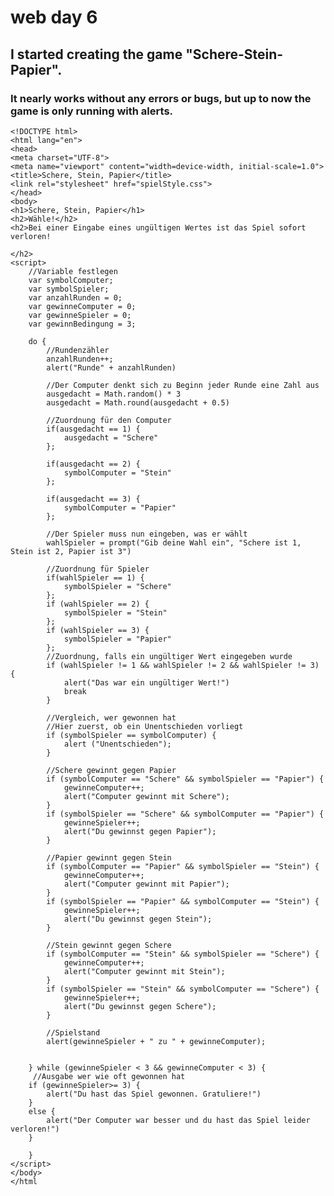 # web day 6

## I started creating the game "Schere-Stein-Papier". 
### It nearly works without any errors or bugs, but up to now the game is only running with alerts. 


    <!DOCTYPE html>
    <html lang="en">
    <head>
    <meta charset="UTF-8">
    <meta name="viewport" content="width=device-width, initial-scale=1.0">
    <title>Schere, Stein, Papier</title>
    <link rel="stylesheet" href="spielStyle.css">
    </head>
    <body>
    <h1>Schere, Stein, Papier</h1>
    <h2>Wähle!</h2>
    <h2>Bei einer Eingabe eines ungültigen Wertes ist das Spiel sofort verloren!

    </h2>
    <script>
        //Variable festlegen
        var symbolComputer;
        var symbolSpieler;
        var anzahlRunden = 0;
        var gewinneComputer = 0;
        var gewinneSpieler = 0;
        var gewinnBedingung = 3;
        
        do {
            //Rundenzähler
            anzahlRunden++;
            alert("Runde" + anzahlRunden)
            
            //Der Computer denkt sich zu Beginn jeder Runde eine Zahl aus
            ausgedacht = Math.random() * 3
            ausgedacht = Math.round(ausgedacht + 0.5)
            
            //Zuordnung für den Computer
            if(ausgedacht == 1) {
                ausgedacht = "Schere"
            };
            
            if(ausgedacht == 2) {
                symbolComputer = "Stein"
            };

            if(ausgedacht == 3) {
                symbolComputer = "Papier"
            };
            
            //Der Spieler muss nun eingeben, was er wählt
            wahlSpieler = prompt("Gib deine Wahl ein", "Schere ist 1, Stein ist 2, Papier ist 3")
            
            //Zuordnung für Spieler
            if(wahlSpieler == 1) {
                symbolSpieler = "Schere"
            };
            if (wahlSpieler == 2) {
                symbolSpieler = "Stein"
            };
            if (wahlSpieler == 3) {
                symbolSpieler = "Papier"
            };
            //Zuordnung, falls ein ungültiger Wert eingegeben wurde
            if (wahlSpieler != 1 && wahlSpieler != 2 && wahlSpieler != 3) {
                alert("Das war ein ungültiger Wert!")
                break
            }
           
            //Vergleich, wer gewonnen hat
            //Hier zuerst, ob ein Unentschieden vorliegt
            if (symbolSpieler == symbolComputer) {
                alert ("Unentschieden");
            }
            
            //Schere gewinnt gegen Papier
            if (symbolComputer == "Schere" && symbolSpieler == "Papier") {
                gewinneComputer++;
                alert("Computer gewinnt mit Schere");
            }
            if (symbolSpieler == "Schere" && symbolComputer == "Papier") {
                gewinneSpieler++;
                alert("Du gewinnst gegen Papier");
            }
            
            //Papier gewinnt gegen Stein
            if (symbolComputer == "Papier" && symbolSpieler == "Stein") {
                gewinneComputer++;
                alert("Computer gewinnt mit Papier");
            }
            if (symbolSpieler == "Papier" && symbolComputer == "Stein") {
                gewinneSpieler++;
                alert("Du gewinnst gegen Stein");
            }
            
            //Stein gewinnt gegen Schere
            if (symbolComputer == "Stein" && symbolSpieler == "Schere") {
                gewinneComputer++;
                alert("Computer gewinnt mit Stein");
            }
            if (symbolSpieler == "Stein" && symbolComputer == "Schere") {
                gewinneSpieler++;
                alert("Du gewinnst gegen Schere");
            }
            
            //Spielstand
            alert(gewinneSpieler + " zu " + gewinneComputer);


        } while (gewinneSpieler < 3 && gewinneComputer < 3) {
         //Ausgabe wer wie oft gewonnen hat
        if (gewinneSpieler>= 3) {
            alert("Du hast das Spiel gewonnen. Gratuliere!")
        }
        else {
            alert("Der Computer war besser und du hast das Spiel leider verloren!")
        }
       
        }
    </script>
    </body>
    </html